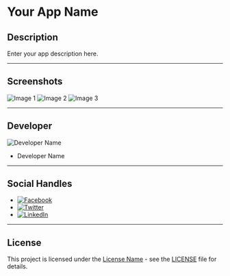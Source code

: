 # Your App Name

## Description
Enter your app description here.

---

## Screenshots
![Image 1](image1.jpg)
![Image 2](image2.jpg)
![Image 3](image3.jpg)

---

## Developer
![Developer Name](developer-image.jpg)
- Developer Name

---

## Social Handles
- [![Facebook](https://img.icons8.com/color/48/000000/facebook.png)](https://www.facebook.com/)
- [![Twitter](https://img.icons8.com/color/48/000000/twitter.png)](https://twitter.com/)
- [![LinkedIn](https://img.icons8.com/color/48/000000/linkedin.png)](https://www.linkedin.com/)

---

## License
This project is licensed under the [License Name](LICENSE) - see the [LICENSE](LICENSE) file for details.

